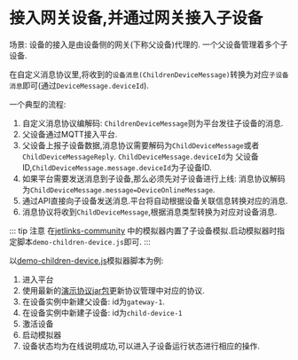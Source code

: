 # 接入网关设备,并通过网关接入子设备

场景: 设备的接入是由设备侧的网关(下称父设备)代理的. 一个父设备管理着多个子设备.

在自定义消息协议里,将收到的`设备消息(ChildrenDeviceMessage)`转换为对应`子设备消息`即可(通过`DeviceMessage.deviceId`).

一个典型的流程:

1. 自定义消息协议编解码: `ChildrenDeviceMessage`则为平台发往子设备的消息.
2. 父设备通过MQTT接入平台.
3. 父设备上报子设备数据,消息协议需要解码为`ChildDeviceMessage`或者`ChildDeviceMessageReply`. `ChildDeviceMessage.deviceId`为
   父设备ID,`ChildDeviceMessage.message.deviceId`为子设备ID.
4. 如果平台需要发送消息到子设备,那么必须先对子设备进行上线: 消息协议解码为`ChildDeviceMessage.message=DeviceOnlineMessage`.
5. 通过API直接向子设备发送消息.平台将自动根据设备关联信息转换对应的消息.
6. 消息协议将收到`ChildDeviceMessage`,根据消息类型转换为对应对设备消息.

::: tip 注意
在[jetlinks-community](https://github.com/jetlinks/jetlinks-community)
中的模拟器内置了子设备模拟.启动模拟器时指定脚本`demo-children-device.js`即可.
:::

以[demo-children-device.js](https://github.com/jetlinks/jetlinks-community/blob/master/simulator/scripts/demo-children-device.js)模拟器脚本为例:

1. 进入平台
2. 使用最新的[演示协议jar包](https://github.com/jetlinks/jetlinks-community/blob/master/simulator/demo-protocol-1.0.jar)更新协议管理中对应的协议.
3. 在设备实例中新建父设备: id为`gateway-1`.
4. 在设备实例中新建子设备: id为`child-device-1`
5. 激活设备
6. 启动模拟器
7. 设备状态均为在线说明成功,可以进入子设备运行状态进行相应的操作.